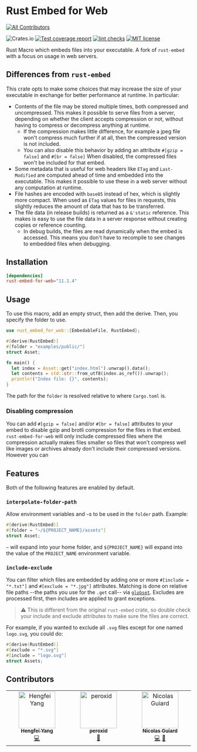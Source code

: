 # Rust Embed for Web <!-- omit in toc -->
<!-- ALL-CONTRIBUTORS-BADGE:START - Do not remove or modify this section -->
[![All Contributors](https://img.shields.io/badge/all_contributors-3-orange.svg?style=flat-square)](#contributors-)
<!-- ALL-CONTRIBUTORS-BADGE:END -->
![Crates.io](https://img.shields.io/crates/v/rust-embed-for-web)
[![Test coverage report](https://img.shields.io/codecov/c/github/SeriousBug/rust-embed-for-web)](https://codecov.io/gh/SeriousBug/rust-embed-for-web)
[![lint checks](https://img.shields.io/github/actions/workflow/status/SeriousBug/rust-embed-for-web/lint.yml?label=lints&branch=master)](https://github.com/SeriousBug/rust-embed-for-web/actions/workflows/lint.yml)
[![MIT license](https://img.shields.io/github/license/SeriousBug/rust-embed-for-web)](https://github.com/SeriousBug/rust-embed-for-web/blob/master/LICENSE.txt)

Rust Macro which embeds files into your executable. A fork of `rust-embed` with a focus on usage in web servers.

## Differences from `rust-embed`

This crate opts to make some choices that may increase the size of your
executable in exchange for better performance at runtime. In particular:

- Contents of the file may be stored multiple times, both compressed and
  uncompressed. This makes it possible to serve files from a server, depending
  on whether the client accepts compression or not, without having to compress
  or decompress anything at runtime.
  - If the compression makes little difference, for example a jpeg file won't
    compress much further if at all, then the compressed version is not included.
  - You can also disable this behavior by adding an attribute `#[gzip = false]` and `#[br = false]`
    When disabled, the compressed files won't be included for that embed.
- Some metadata that is useful for web headers like `ETag` and `Last-Modified`
  are computed ahead of time and embedded into the executable. This makes it
  possible to use these in a web server without any computation at runtime.
- File hashes are encoded with `base85` instead of hex, which is slightly more
  compact. When used as `ETag` values for files in requests, this slightly
  reduces the amount of data that has to be transferred.
- The file data (in release builds) is returned as a `&'static` reference. This
  makes is easy to use the file data in a server response without creating
  copies or reference counting.
  - In debug builds, the files are read dynamically when the embed is accessed.
    This means you don't have to recompile to see changes to embedded files when
    debugging.

## Installation

```toml
[dependencies]
rust-embed-for-web="11.1.4"
```

## Usage

To use this macro, add an empty struct, then add the derive. Then, you specify the folder to use.

```rust
use rust_embed_for_web::{EmbedableFile, RustEmbed};

#[derive(RustEmbed)]
#[folder = "examples/public/"]
struct Asset;

fn main() {
  let index = Asset::get("index.html").unwrap().data();
  let contents = std::str::from_utf8(index.as_ref()).unwrap();
  println!("Index file: {}", contents);
}
```

The path for the `folder` is resolved relative to where `Cargo.toml` is.

### Disabling compression

You can add `#[gzip = false]` and/or `#[br = false]` attributes to your embed to
disable gzip and brotli compression for the files in that embed.
`rust-embed-for-web` will only include compressed files where the compression
actually makes files smaller so files that won't compress well like images or
archives already don't include their compressed versions. However you can

## Features

Both of the following features are enabled by default.

### `interpolate-folder-path`

Allow environment variables and `~`s to be used in the `folder` path. Example:

```rust
#[derive(RustEmbed)]
#[folder = "~/${PROJECT_NAME}/assets"]
struct Asset;
```

`~` will expand into your home folder, and `${PROJECT_NAME}` will expand into
the value of the `PROJECT_NAME` environment variable.

### `include-exclude`

You can filter which files are embedded by adding one or more `#[include = "*.txt"]` and `#[exclude = "*.jpg"]` attributes.
Matching is done on relative file paths --the paths you use for the `.get` call-- via [`globset`](https://docs.rs/globset/latest/globset/).
Excludes are processed first, then includes are applied to grant exceptions.

> ⚠️ This is different from the original `rust-embed` crate, so double check
> your include and exclude attributes to make sure the files are correct.

For example, if you wanted to exclude all `.svg` files except for one named
`logo.svg`, you could do:

```rust
#[derive(RustEmbed)]
#[exclude = "*.svg"]
#[include = "logo.svg"]
struct Assets;
```

## Contributors

<!-- ALL-CONTRIBUTORS-LIST:START - Do not remove or modify this section -->
<!-- prettier-ignore-start -->
<!-- markdownlint-disable -->
<table>
  <tbody>
    <tr>
      <td align="center" valign="top" width="14.28%"><a href="https://github.com/hengfeiyang"><img src="https://avatars.githubusercontent.com/u/1628250?v=4?s=100" width="100px;" alt="Hengfei Yang"/><br /><sub><b>Hengfei Yang</b></sub></a><br /><a href="https://github.com/SeriousBug/rust-embed-for-web/commits?author=hengfeiyang" title="Code">💻</a></td>
      <td align="center" valign="top" width="14.28%"><a href="https://github.com/peroxid"><img src="https://avatars.githubusercontent.com/u/4387517?v=4?s=100" width="100px;" alt="peroxid"/><br /><sub><b>peroxid</b></sub></a><br /><a href="https://github.com/SeriousBug/rust-embed-for-web/issues?q=author%3Aperoxid" title="Bug reports">🐛</a></td>
      <td align="center" valign="top" width="14.28%"><a href="https://github.com/nguiard"><img src="https://avatars.githubusercontent.com/u/8525852?v=4?s=100" width="100px;" alt="Nicolas Guiard"/><br /><sub><b>Nicolas Guiard</b></sub></a><br /><a href="https://github.com/SeriousBug/rust-embed-for-web/commits?author=nguiard" title="Code">💻</a> <a href="https://github.com/SeriousBug/rust-embed-for-web/issues?q=author%3Anguiard" title="Bug reports">🐛</a></td>
    </tr>
  </tbody>
</table>

<!-- markdownlint-restore -->
<!-- prettier-ignore-end -->

<!-- ALL-CONTRIBUTORS-LIST:END -->
